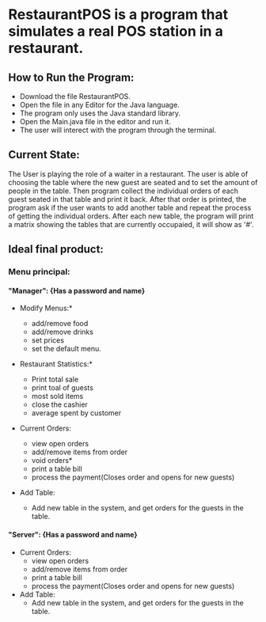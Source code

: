 # RestaurantPOS is a program that simulates a real POS station in a restaurant. 

## How to Run the Program:
   - Download the file RestaurantPOS.
   - Open the file in any Editor for the Java language.
   - The program only uses the Java standard library. 
   - Open the Main.java file in the editor and run it. 
   - The user will interect with the program through the terminal. 

## Current State: 

The User is playing the role of a waiter in a restaurant. The user is able of choosing the table where the new guest are seated and to set the amount of people in the table. Then program collect the individual orders of each guest seated in that table and print it back. After that order is printed, the program ask if the user wants to add another table and repeat the process of getting the individual orders. After each new table, the program will print a matrix showing the tables that are currently occupaied, it will show as '#'.

## Ideal final product: 

### Menu principal:
#### "Manager": {Has a password and name}
   - Modify Menus:*
       - add/remove food
       - add/remove drinks
       - set prices
       - set the default menu.
     
   - Restaurant Statistics:*
        - Print total sale
        - print toal of guests
        - most sold items
        - close the cashier
        - average spent by customer
        
   - Current Orders:
        - view open orders
        - add/remove items from order
        - void orders*
        - print a table bill
        - process the payment(Closes order and opens for new guests)
   - Add Table:
        - Add new table in the system, and get orders for the guests in the table.

#### "Server": {Has a password and name}
   - Current Orders:
        - view open orders
        - add/remove items from order
        - print a table bill
        - process the payment(Closes order and opens for new guests)
   - Add Table:
        - Add new table in the system, and get orders for the guests in the table.

